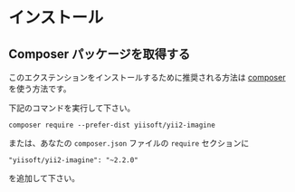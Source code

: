 インストール
============

## Composer パッケージを取得する

このエクステンションをインストールするために推奨される方法は [composer](http://getcomposer.org/download/) を使う方法です。

下記のコマンドを実行して下さい。

```
composer require --prefer-dist yiisoft/yii2-imagine
```

または、あなたの `composer.json` ファイルの `require` セクションに

```
"yiisoft/yii2-imagine": "~2.2.0"
```

を追加して下さい。

